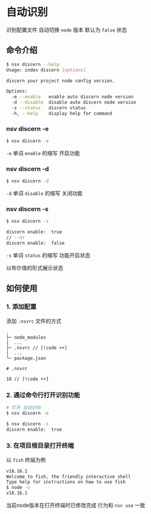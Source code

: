 # 自动识别
识别配置文件 自动切换 `node` 版本 默认为 `false` 状态

## 命令介绍
```sh
$ nsv discern --help
Usage: index discern [options]

discern your project node config version.

Options:
  -e --enable   enable auto discern node version
  -d --disable  disable auto discern node version
  -s --status   discern status
  -h, --help    display help for command
```



### nsv discern -e
```sh
$ nsv discern -e
```
`-e` 单词 `enable` 的缩写 开启功能



### nsv discern -d
```sh
$ nsv discern -d
```
`-d` 单词 `disable` 的缩写 关闭功能



### nsv discern -s
```sh
$ nsv discern -s

discern enable:  true
// --or
discern enable:  false
```
`-s` 单词 `status` 的缩写 功能开启状态

以布尔值的形式展示状态
























## 如何使用

### 1. 添加配置


添加 `.nsvrc` 文件的方式

```config
.
├─ node_modules
|  ...
├─ .nsvrc // [!code ++]
|  ...
└─ package.json
```
```config
# .nsvrc

18 // [!code ++]
```

### 2. 通过命令行打开识别功能
```sh
# 打开 自动识别
$ nsv discern -e
```
```sh
$ nsv discern -s
discern enable:  true
```

### 3. 在项目根目录打开终端

以 `fish` 终端为例
```sh
v18.16.1
Welcome to fish, the friendly interactive shell
Type help for instructions on how to use fish
$ node -v
v18.16.1
```
当前node版本在打开终端时已修改完成 行为和 `nsv use` 一致
